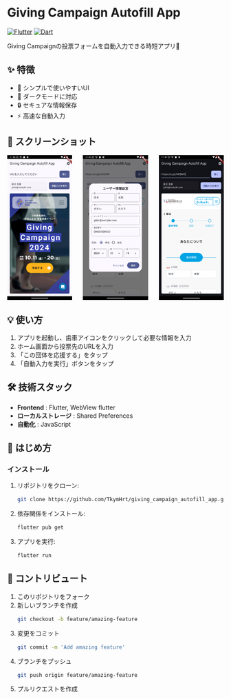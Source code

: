 # Giving Campaign Autofill App

[![Flutter](https://img.shields.io/badge/Flutter-02569B?style=for-the-badge&logo=flutter&logoColor=white)](https://flutter.dev/)
[![Dart](https://img.shields.io/badge/Dart-0175C2?style=for-the-badge&logo=dart&logoColor=white)](https://dart.dev/)

Giving Campaignの投票フォームを自動入力できる時短アプリ🚀

## ✨ 特徴

- 💫 シンプルで使いやすいUI
- 🎨 ダークモードに対応
- 🔒 セキュアな情報保存
- ⚡️ 高速な自動入力

## 📸 スクリーンショット

<div style="display: flex; justify-content: space-between;">
    <img src="assets/screenshot/Screenshot_20241020_205606.png" alt="ホーム画面" width="30%"/>
    <img src="assets/screenshot/Screenshot_20241020_205734.png" alt="情報入力画面" width="30%"/>
    <img src="assets/screenshot/Screenshot_20241020_205711.png" alt="入力済みフォーム画面" width="30%"/>
</div>


## 💡 使い方

1. アプリを起動し、歯車アイコンをクリックして必要な情報を入力
2. ホーム画面から投票先のURLを入力
3. 「この団体を応援する」をタップ
4. 「自動入力を実行」ボタンをタップ


## 🛠️ 技術スタック

- **Frontend** : Flutter, WebView flutter
- **ローカルストレージ** : Shared Preferences
- **自動化** : JavaScript

## 🚀 はじめ方

### インストール

1. リポジトリをクローン:
    ```bash
    git clone https://github.com/TkymHrt/giving_campaign_autofill_app.git
    ```

2. 依存関係をインストール:
    ```bash
    flutter pub get
    ```

3. アプリを実行:
    ```bash
    flutter run
    ```


## 🤝 コントリビュート

1. このリポジトリをフォーク
2. 新しいブランチを作成
    ```bash
    git checkout -b feature/amazing-feature
    ```
3. 変更をコミット
    ```bash
    git commit -m 'Add amazing feature'
    ```
4. ブランチをプッシュ
    ```bash
    git push origin feature/amazing-feature
    ```
5. プルリクエストを作成

